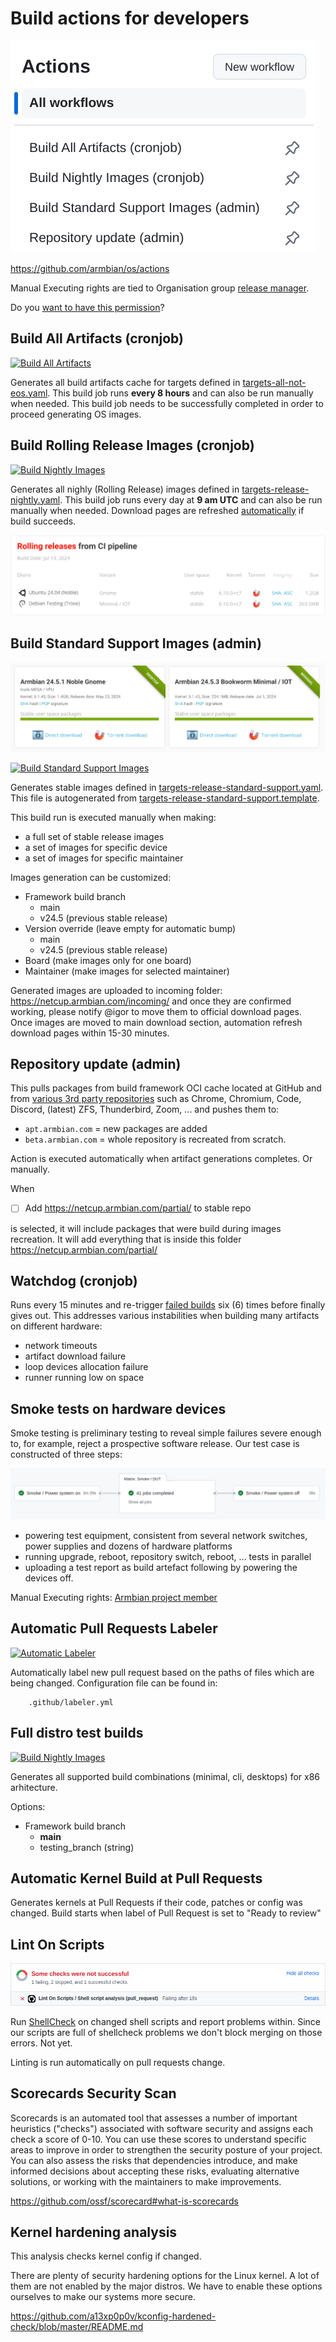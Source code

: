 # Build actions for developers

![Build](images/armbian-os-actions.png)

https://github.com/armbian/os/actions

Manual Executing rights are tied to Organisation group [release manager](https://github.com/orgs/armbian/teams/release-manager). 

Do you [want to have this permission](https://calendly.com/armbian/office-hours)?

## Build All Artifacts (cronjob)

[![Build All Artifacts](https://github.com/armbian/os/actions/workflows/complete-artifact-matrix-all.yml/badge.svg)](https://github.com/armbian/os/actions/workflows/complete-artifact-matrix-all.yml)

Generates all build artifacts cache for targets defined in [targets-all-not-eos.yaml](https://github.com/armbian/os/blob/main/userpatches/targets-all-not-eos.yaml). This build job runs **every 8 hours** and can also be run manually when needed. This build job needs to be successfully completed in order to proceed generating OS images.

## Build Rolling Release Images (cronjob)

[![Build Nightly Images](https://github.com/armbian/os/actions/workflows/complete-artifact-matrix-nightly.yml/badge.svg)](https://https://github.com/armbian/os/actions/workflows/complete-artifact-matrix-nightly.yml)

Generates all nighly (Rolling Release) images defined in [targets-release-nightly.yaml](https://github.com/armbian/os/blob/main/userpatches/targets-release-nightly.yaml). This build job runs every day at **9 am UTC** and can also be run manually when needed. Download pages are refreshed [automatically](https://github.com/armbian/os/actions/workflows/webindex-update.yml) if build succeeds.

![Build](images/rolling-releases.png)

## Build Standard Support Images (admin)

![Standard support images](images/standard-support-images.png)

[![Build Standard Support Images](https://github.com/armbian/os/actions/workflows/complete-artifact-matrix-standard-support.yml/badge.svg)](https://github.com/armbian/os/actions/workflows/complete-artifact-matrix-standard-support.yml)

Generates stable images defined in [targets-release-standard-support.yaml](https://github.com/armbian/os/blob/main/userpatches/targets-release-standard-support.yaml). This file is autogenerated from [targets-release-standard-support.template](https://github.com/armbian/os/blob/main/userpatches/targets-release-standard-support.template).

This build run is executed manually when making:
- a full set of stable release images
- a set of images for specific device
- a set of images for specific maintainer

Images generation can be customized:

- Framework build branch
  - main
  - v24.5 (previous stable release)
- Version override (leave empty for automatic bump)
  - main
  - v24.5 (previous stable release)
- Board (make images only for one board)
- Maintainer (make images for selected maintainer)

Generated images are uploaded to incoming folder: https://netcup.armbian.com/incoming/ and once they are confirmed working, please notify @igor to move them to official download pages. Once images are moved to main download section, automation refresh download pages within 15-30 minutes.

## Repository update (admin)

This pulls packages from build framework OCI cache located at GitHub and from [various 3rd party repositories](https://github.com/armbian/os/wiki/Import-3rd-party-packages) such as Chrome, Chromium, Code, Discord, (latest) ZFS, Thunderbird, Zoom, ... and pushes them to:

- `apt.armbian.com` = new packages are added
- `beta.armbian.com` = whole repository is recreated from scratch.

Action is executed automatically when artifact generations completes. Or manually.

When
- [ ] Add https://netcup.armbian.com/partial/ to stable repo

is selected, it will include packages that were build during images recreation. It will add everything that is inside this folder https://netcup.armbian.com/partial/

## Watchdog (cronjob)

Runs every 15 minutes and re-trigger [failed builds](https://github.com/armbian/os/blob/main/.github/workflows/watchdog.yml#L26) six (6) times before finally gives out. This addresses various instabilities when building many artifacts on different hardware: 

- network timeouts
- artifact download failure
- loop devices allocation failure
- runner running low on space

## Smoke tests on hardware devices

Smoke testing is preliminary testing to reveal simple failures severe enough to, for example, reject a prospective software release. Our test case is constructed of three steps:

![Smoke](images/smoke-tests.png)

- powering test equipment, consistent from several network switches, power supplies and dozens of hardware platforms
- running upgrade, reboot, repository switch, reboot, ... tests in parallel
- uploading a test report as build artefact following by powering the devices off.

Manual Executing rights: [Armbian project member](https://github.com/orgs/armbian/people)

## Automatic Pull Requests Labeler

[![Automatic Labeler](https://github.com/armbian/build/actions/workflows/labeler.yml/badge.svg)](https://github.com/armbian/build/actions/workflows/labeler.yml)

Automatically label new pull request based on the paths of files which are being changed. Configuration file can be found in:

        .github/labeler.yml

## Full distro test builds

[![Build Nightly Images](https://github.com/armbian/os/actions/workflows/full-distro-build-and-test.yml/badge.svg)](https://github.com/armbian/os/actions/workflows/full-distro-build-and-test.yml)

Generates all supported build combinations (minimal, cli, desktops) for x86 arhitecture.

Options:

- Framework build branch
  - **main**
  - testing_branch (string)

## Automatic Kernel Build at Pull Requests

Generates kernels at Pull Requests if their code, patches or config was changed. Build starts when label of Pull Request is set to "Ready to review"

## Lint On Scripts

![Lint](images/linterror.png)

Run [ShellCheck](https://github.com/koalaman/shellcheck) on changed shell scripts and report problems within. Since our scripts are full of shellcheck problems we don't block merging on those errors. Not yet.

Linting is run automatically on pull requests change.

## Scorecards Security Scan

Scorecards is an automated tool that assesses a number of important heuristics ("checks") associated with software security and assigns each check a score of 0-10. You can use these scores to understand specific areas to improve in order to strengthen the security posture of your project. You can also assess the risks that dependencies introduce, and make informed decisions about accepting these risks, evaluating alternative solutions, or working with the maintainers to make improvements.

https://github.com/ossf/scorecard#what-is-scorecards

## Kernel hardening analysis

This analysis checks kernel config if changed.

There are plenty of security hardening options for the Linux kernel. A lot of them are not enabled by the major distros. We have to enable these options ourselves to make our systems more secure.

https://github.com/a13xp0p0v/kconfig-hardened-check/blob/master/README.md
